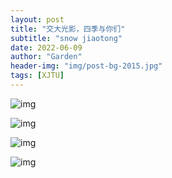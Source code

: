 ```yaml
---
layout: post
title: "交大光影，四季与你们"
subtitle: "snow jiaotong"
date: 2022-06-09
author: "Garden"
header-img: "img/post-bg-2015.jpg"
tags: [XJTU]
---
```




![img](https://cdn.nlark.com/yuque/0/2022/jpeg/22207537/1654746046652-e9dc2c1f-e8b0-4658-98a0-a4eb6f947134.jpeg)

![img](https://cdn.nlark.com/yuque/0/2022/jpeg/22207537/1654746060937-a6834554-edb8-474e-aadf-ba2a65cd953d.jpeg)

![img](https://cdn.nlark.com/yuque/0/2022/jpeg/22207537/1654746110627-830978f0-55cd-4b62-88ae-3149f7aa7dc9.jpeg)

![img](https://cdn.nlark.com/yuque/0/2022/jpeg/22207537/1654746067101-b17f64b1-ebcc-4110-8fb0-1a89fffd8f49.jpeg)

